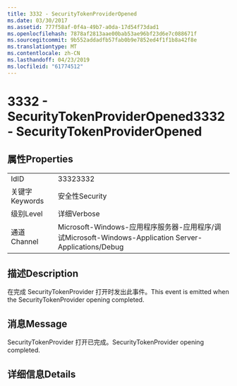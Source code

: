 ```yaml
---
title: 3332 - SecurityTokenProviderOpened
ms.date: 03/30/2017
ms.assetid: 777f58af-0f4a-49b7-a0da-17d54f73dad1
ms.openlocfilehash: 7878af2813aae00bab53ae96bf23d6e7c088671f
ms.sourcegitcommit: 9b552addadfb57fab0b9e7852ed4f1f1b8a42f8e
ms.translationtype: MT
ms.contentlocale: zh-CN
ms.lasthandoff: 04/23/2019
ms.locfileid: "61774512"
---
```

# <a name="3332---securitytokenprovideropened"></a><span data-ttu-id="21118-102">3332 - SecurityTokenProviderOpened</span><span class="sxs-lookup"><span data-stu-id="21118-102">3332 - SecurityTokenProviderOpened</span></span>
## <a name="properties"></a><span data-ttu-id="21118-103">属性</span><span class="sxs-lookup"><span data-stu-id="21118-103">Properties</span></span>  
  
|||  
|-|-|  
|<span data-ttu-id="21118-104">Id</span><span class="sxs-lookup"><span data-stu-id="21118-104">ID</span></span>|<span data-ttu-id="21118-105">3332</span><span class="sxs-lookup"><span data-stu-id="21118-105">3332</span></span>|  
|<span data-ttu-id="21118-106">关键字</span><span class="sxs-lookup"><span data-stu-id="21118-106">Keywords</span></span>|<span data-ttu-id="21118-107">安全性</span><span class="sxs-lookup"><span data-stu-id="21118-107">Security</span></span>|  
|<span data-ttu-id="21118-108">级别</span><span class="sxs-lookup"><span data-stu-id="21118-108">Level</span></span>|<span data-ttu-id="21118-109">详细</span><span class="sxs-lookup"><span data-stu-id="21118-109">Verbose</span></span>|  
|<span data-ttu-id="21118-110">通道</span><span class="sxs-lookup"><span data-stu-id="21118-110">Channel</span></span>|<span data-ttu-id="21118-111">Microsoft-Windows-应用程序服务器-应用程序/调试</span><span class="sxs-lookup"><span data-stu-id="21118-111">Microsoft-Windows-Application Server-Applications/Debug</span></span>|  
  
## <a name="description"></a><span data-ttu-id="21118-112">描述</span><span class="sxs-lookup"><span data-stu-id="21118-112">Description</span></span>  
 <span data-ttu-id="21118-113">在完成 SecurityTokenProvider 打开时发出此事件。</span><span class="sxs-lookup"><span data-stu-id="21118-113">This event is emitted when the SecurityTokenProvider opening completed.</span></span>  
  
## <a name="message"></a><span data-ttu-id="21118-114">消息</span><span class="sxs-lookup"><span data-stu-id="21118-114">Message</span></span>  
 <span data-ttu-id="21118-115">SecurityTokenProvider 打开已完成。</span><span class="sxs-lookup"><span data-stu-id="21118-115">SecurityTokenProvider opening completed.</span></span>  
  
## <a name="details"></a><span data-ttu-id="21118-116">详细信息</span><span class="sxs-lookup"><span data-stu-id="21118-116">Details</span></span>
